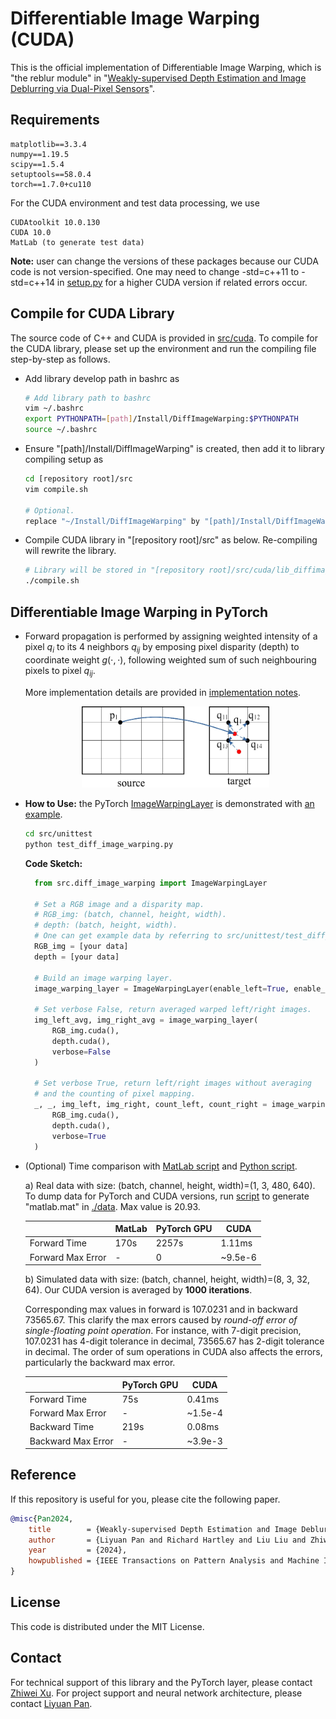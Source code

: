 # Differentiable Image Warping (CUDA)

This is the official implementation of Differentiable Image Warping, which is "the reblur module" in "[Weakly-supervised Depth Estimation and Image Deblurring via Dual-Pixel Sensors]()".

## Requirements
```
matplotlib==3.3.4
numpy==1.19.5
scipy==1.5.4
setuptools==58.0.4
torch==1.7.0+cu110
```
For the CUDA environment and test data processing, we use
```
CUDAtoolkit 10.0.130
CUDA 10.0
MatLab (to generate test data)
```
**Note:** user can change the versions of these packages because our CUDA code is not version-specified.
One may need to change -std=c++11 to -std=c++14 in [setup.py](src/cuda/setup.py) for a higher CUDA version if related errors occur.

## Compile for CUDA Library
The source code of C++ and CUDA is provided in [src/cuda](src/cuda/).
To compile for the CUDA library, please set up the environment and run the compiling file step-by-step as follows.
- Add library develop path in bashrc as
    ```bash
    # Add library path to bashrc
    vim ~/.bashrc
    export PYTHONPATH=[path]/Install/DiffImageWarping:$PYTHONPATH
    source ~/.bashrc
    ```
- Ensure "[path]/Install/DiffImageWarping" is created, then add it to library compiling setup as

    ```bash
    cd [repository root]/src
    vim compile.sh

    # Optional.
    replace "~/Install/DiffImageWarping" by "[path]/Install/DiffImageWarping"
    ```

- Compile CUDA library in "[repository root]/src" as below.
Re-compiling will rewrite the library.
    ```bash
    # Library will be stored in "[repository root]/src/cuda/lib_diffimagewarping"
    ./compile.sh
    ```

## Differentiable Image Warping in PyTorch
- Forward propagation is performed by assigning weighted intensity of a pixel $q_i$ to its 4 neighbors $q_{ij}$ by emposing pixel disparity (depth)
to coordinate weight $g(\cdot, \cdot)$, following weighted sum of such neighbouring pixels to pixel $q_{ij}$.

  More implementation details are provided in [implementation notes](doc/implementation_notes.pdf).

  <!-- ![alt text](doc/dual_pixel.jpg) -->
  <div style="text-align: center"><img src="doc/dual_pixel.jpg" width="300" /></div>

- **How to Use:** the PyTorch [ImageWarpingLayer](src/diff_image_warping.py) is demonstrated with [an example](src/unittest/test_diff_image_warping.py).
    ```bash
    cd src/unittest
    python test_diff_image_warping.py
    ```
  **Code Sketch:**
  ```python
    from src.diff_image_warping import ImageWarpingLayer

    # Set a RGB image and a disparity map.
    # RGB_img: (batch, channel, height, width).
    # depth: (batch, height, width).
    # One can get example data by referring to src/unittest/test_diff_image_warping.py.
    RGB_img = [your data]
    depth = [your data]

    # Build an image warping layer.
    image_warping_layer = ImageWarpingLayer(enable_left=True, enable_right=True)

    # Set verbose False, return averaged warped left/right images.
    img_left_avg, img_right_avg = image_warping_layer(
        RGB_img.cuda(),
        depth.cuda(),
        verbose=False
    )

    # Set verbose True, return left/right images without averaging
    # and the counting of pixel mapping.
    _, _, img_left, img_right, count_left, count_right = image_warping_layer(
        RGB_img.cuda(),
        depth.cuda(),
        verbose=True
    )
  ```

- (Optional) Time comparison with [MatLab script](src/ablation/matlab/simulator_image_warping_extrapol.m)
and [Python script](src/ablation/python/simulator_image_warping.py).

  a) Real data with size: (batch, channel, height, width)=(1, 3, 480, 640).
  To dump data for PyTorch and CUDA versions, run [script](src/ablation/matlab/simulator_image_warping_extrapol.m) to generate "matlab.mat" in [./data](data).
  Max value is 20.93.
  
  <center>

  | | MatLab  | PyTorch GPU | CUDA
  --- | --- | --- | ---
  Forward Time| 170s | 2257s | 1.11ms
  Forward Max Error | - | 0 | ~9.5e-6

  </center>

  b) Simulated data with size: (batch, channel, height, width)=(8, 3, 32, 64).
  Our CUDA version is averaged by **1000 iterations**.
  
  Corresponding max values in forward is 107.0231 and
  in backward 73565.67.
  This clarify the max errors caused by
  *round-off error of single-floating point operation*.
  For instance, with 7-digit precision,
  107.0231 has 4-digit tolerance in decimal,
  73565.67 has 2-digit
  tolerance in decimal.
  The order of sum operations in CUDA also affects the errors, particularly the backward max error.
  
  <center>

    | | PyTorch GPU | CUDA
    --- | --- | ---
    Forward Time| 75s| 0.41ms
    Forward Max Error | - | ~1.5e-4
    Backward Time| 219s | 0.08ms
    Backward Max Error | - | ~3.9e-3
  
  </center>

## Reference
If this repository is useful for you, please cite the following paper.
```bibtex
@misc{Pan2024,
    title        = {Weakly-supervised Depth Estimation and Image Deblurring via Dual-Pixel Sensors},
    author       = {Liyuan Pan and Richard Hartley and Liu Liu and Zhiwei Xu and Shah Chowdhury and Yan Yang and Hongguang Zhang and Hongdong Li and Miaomiao Liu},
    year         = {2024},
    howpublished = {IEEE Transactions on Pattern Analysis and Machine Intelligence}
}
```

## License
This code is distributed under the MIT License.

## Contact
For technical support of this library and the PyTorch layer, please contact [Zhiwei Xu](mailto:zwxu064@gmail.com).
For project support and neural network architecture, please contact [Liyuan Pan](mailto:liyuan.pan@bit.edu.cn).